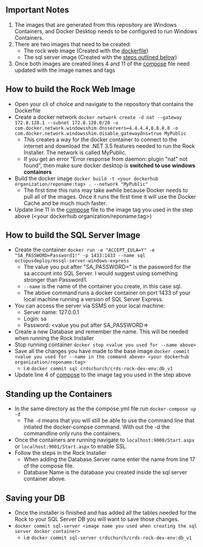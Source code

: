 ## Important Notes

1. The images that are generated from this repository are Windows Containers, and Docker Desktop needs to be configured to run Windows Containers.
2. There are two images that need to be created:
    - The rock web image (Created with the [dockerfile](./Dockerfile))
    - The sql server image (Created with the [steps outlined below](https://github.com/crdschurch/rock-docker-public#how-to-build-the-sql-server-image))
3. Once both images are created lines 4 and 11 of the [compose](./compose.yml) file need updated with the image names and tags

## How to build the Rock Web Image

- Open your cli of choice and navigate to the repository that contains the Dockerfile
- Create a docker network 
`docker network create -d nat --gateway 172.8.128.1 --subnet 172.8.128.0/20 -o com.docker.network.windowsshim.dnsservers=4.4.4.4,8.8.8.8 -o com.docker.network.windowsshim.disable_gatewaydns=true MyPublic`
    - This creates a way for the docker container to connect to the internet and download the .NET 3.5 features needed to run the Rock Installer. The network is called MyPublic.
    - If you get an error "Error response from daemon: plugin "nat" not found", then make sure docker desktop is **switched to use windows containers**
- Build the docker image `docker build -t <your dockerhub organization/reponame:tag> . --network "MyPublic"`
    - The first time this runs may take awhile because Docker needs to pull all of the images. Once it runs the first time it will use the Docker Cache and be much much faster.
- Update line 11 in the [compose](./compose.yml) file to the image tag you used in the step above (<your dockerhub organization/reponame:tag>)

## How to build the SQL Server Image

- Create the container `docker run -e "ACCEPT_EULA=Y" -e "SA_PASSWORD=Password1!" -p 1433:1433 --name sql octopusdeploy/mssql-server-windows-express`
    - The value you put after "SA_PASSWORD=" is the password for the sa account into SQL Server. I would suggest using something stronger than Password1.
    - `--name` is the name of the container you create, in this case sql.
    - The above command runs a docker container on port 1433 of your local machine running a version of SQL Server Express.
- You can access the server via SSMS on your local machine:
     - Server name: 127.0.0.1
     - Login: sa
     - Password: <value you put after SA_PASSWORD=> 
- Create a new Database and remember the name. This will be needed when running the Rock Installer
- Stop running container `docker stop <value you used for --name above>`
- Save all the changes you have made to the base image `docker commit <value you used for --name in the command above> <your dockerhub organization/reponame:tag>`
    * i.e `docker commit sql crdschurch/crds-rock-dev-env:db_v1`
- Update line 4 of [compose](./compose.yml) to the image tag you used in the step above


## Standing up the Containers

- In the same directory as the the compose.yml file run `docker-compose up -d`
    - The `-d` means that you will still be able to use the command line that intiated the docker-compse command. With out the -d the commandline only runs the containers.
- Once the containers are running navigate to `localhost:9000/Start.aspx` or `localhost:9001/Start.aspx` to enable SSL.
- Follow the steps in the Rock Installer
    - When adding the Database Server name enter the name from line 17 of the compose file.
    - Database Name is the database you created inside the sql server container above.

## Saving your DB

- Once the installer is finished and has added all the tables needed for the Rock to your SQL Server DB you will want to save those changes. 
- `docker commit sql-server <image name you used when creating the sql server docker container>`
    * i.e `docker commit sql-server crdschurch/crds-rock-dev-env:db_v1`
